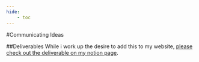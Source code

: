 ```yaml
---
hide:
    - toc
---
```


#Communicating Ideas

##Deliverables
While i work up the desire to add this to my website, [please check out the deliverable on my notion page](https://www.notion.so/Communicating-Ideas-Deliverables-e8984f09ba354fd1839c324b90aea06c?pvs=4).
